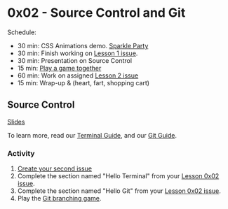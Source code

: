 # 0x02 - Source Control and Git

<!--
* GitHub as a tool
* Git + GitHub fundamentals, writing commits, messages, pull requests, forking,
  get familiar with how to save their code & collaborate on that platform.
    * memorization game (flash card / jeopardy) to learn new coding terms.
      * forking
      * pull request
      * repo
      * merging
      * checkout
      * push and pull
      * branching
      * clone
      * add
      * commit
    * intro to the concept of pull requests and collaborating on code
    * branching - exercise could be a story "once upon a time in a land far far
      away..." and could add sentences.
* Positive Sandwhich! Rule for giving feedback on code.
  * Start with something positive, layer in constructive criticism, end with
    something positive.
* Create GitHub account. Add the Latinitas org badge to their profile.
  * Add README's - first repo on their page. Can personalize, add their bio,
    icebreakers, favorite emojis/ what they wanna do in the future.
  * Example of ReadME repo https://github.com/Apang20
* Rinse & repeat exercises (source control, do an exercise each class?)
-->

Schedule:

* 30 min: CSS Animations demo. [Sparkle Party](https://github.com/codechica/sparkle-party)
* 30 min: Finish working on [Lesson 1 issue][issues].
* 30 min: Presentation on Source Control
* 15 min: [Play a game together](https://create.kahoot.it/share/git-terms/6bf90eb7-3c80-43d5-a0ff-b710cc767040)
* 60 min: Work on assigned [Lesson 2 issue][issues]
* 15 min: Wrap-up & (heart, fart, shopping cart)

## Source Control

<!--
::TODO insert youtube video here.
-->

[Slides](./slides.html)

To learn more, read our [Terminal Guide](../../guides/terminal.html),
and our [Git Guide](../../guides/git.html).

### Activity

1. [Create your second issue](/guides/github.html#issues)
1. Complete the section named "Hello Terminal" from your [Lesson 0x02 issue][issues].
1. Complete the section named "Hello Git" from your [Lesson 0x02 issue][issues].
1. Play the [Git branching game][git_game].

[git_game]: https://learngitbranching.js.org/
[issues]: https://github.com/CodeChica/plus-plus/issues
